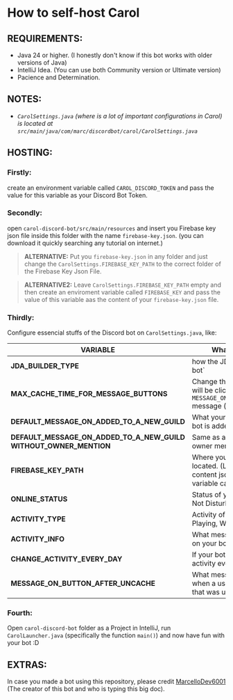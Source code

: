 # How to self-host Carol

## REQUIREMENTS:
- Java 24 or higher. (I honestly don't know if this bot works with older versions of Java)
- IntelliJ Idea. (You can use both Community version or Ultimate version)
- Pacience and Determination.

## NOTES:
- *`CarolSettings.java` (where is a lot of important configurations in Carol) is located at `src/main/java/com/marc/discordbot/carol/CarolSettings.java`*

## HOSTING:
### Firstly:
create an environment variable called `CAROL_DISCORD_TOKEN` and pass the value for this variable as your Discord Bot Token.

### Secondly:
open `carol-discord-bot/src/main/resources` and insert you Firebase key json file inside this folder with the name `firebase-key.json`. (you can download it quickly searching any tutorial on internet.)
  > **ALTERNATIVE:** Put you `firebase-key.json` in any folder and just change the `CarolSettings.FIREBASE_KEY_PATH` to the correct folder of the Firebase Key Json File.

  > **ALTERNATIVE2:** Leave `CarolSettings.FIREBASE_KEY_PATH` empty and then create an enviroment variable called `FIREBASE_KEY` and pass the value of this variable aas the content of your `firebase-key.json` file.
### Thirdly:
Configure essencial stuffs of the Discord bot on `CarolSettings.java`, like:

| VARIABLE                                         | What the variable do                                                                                       | Type       |
|--------------------------------------------------|-------------------------------------------------------------------------------------------------------------|------------------|
| **JDA_BUILDER_TYPE**                             | how the JDA will construct your bot`                                                                      | `byte (0, 1 or 2)`   |
| **MAX_CACHE_TIME_FOR_MESSAGE_BUTTONS**           | Change the max time a button will be clickable until appears the `MESSAGE_ON_BUTTON_AFTER_UNCACHE` message (in Seconds)  | `long`          |
| **DEFAULT_MESSAGE_ON_ADDED_TO_A_NEW_GUILD**      | What your bot will say when your bot is added on a new guild                                                 | `String`          |
| **DEFAULT_MESSAGE_ON_ADDED_TO_A_NEW_GUILD WITHOUT_OWNER_MENTION** | Same as above, but without owner mention                                                    | `String`          |
| **FIREBASE_KEY_PATH**                            | Where your `FirebaseKey.json` is located. (Leave it null if your content json is at an enviroment variable called FIREBASE_KEY) | `String` |
| **ONLINE_STATUS**                                | Status of your bot (Online, Do Not Disturb, Idle or Offline)                                                 | `OnlineStatus`          |
| **ACTIVITY_TYPE**                                | Activity of your bot (Listening, Playing, Watching, etc)                                                 | `ActivityType` |
| **ACTIVITY_INFO**                                | What message will be displayed on your bot Activity                                                          | `String`          |
| **CHANGE_ACTIVITY_EVERY_DAY**                                | If your bot will change the activity every 12 am                                                 | `boolean`          |
| **MESSAGE_ON_BUTTON_AFTER_UNCACHE**              | What message will be displayed when a user click on a button that was uncached                               | `String`          |

### Fourth:
Open `carol-discord-bot` folder as a Project in IntelliJ, run `CarolLauncher.java` (specifically the function `main()`) and now have fun with your bot :D

## EXTRAS:
In case you made a bot using this repository, please credit [MarcelloDev6001](https://github.com/MarcelloDev6001) (The creator of this bot and who is typing this big doc).